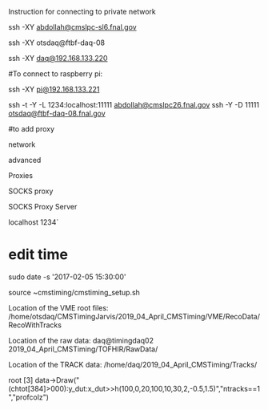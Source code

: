 Instruction for connecting to private network

 ssh -XY abdollah@cmslpc-sl6.fnal.gov

ssh -XY otsdaq@ftbf-daq-08

ssh -XY daq@192.168.133.220


#To connect to raspberry pi:

ssh -XY pi@192.168.133.221


ssh -t -Y -L 1234:localhost:11111 abdollah@cmslpc26.fnal.gov ssh -Y -D 11111 otsdaq@ftbf-daq-08.fnal.gov


#to add proxy

network

advanced

Proxies

SOCKS proxy

SOCKS Proxy Server

localhost    1234`

# edit time

sudo date -s '2017-02-05 15:30:00'

source ~cmstiming/cmstiming_setup.sh

Location of the VME root files:
/home/otsdaq/CMSTimingJarvis/2019_04_April_CMSTiming/VME/RecoData/RecoWithTracks


Location of the raw data:
daq@timingdaq02
2019_04_April_CMSTiming/TOFHIR/RawData/


Location of the TRACK data:
/home/daq/2019_04_April_CMSTiming/Tracks/




root [3] data->Draw("(chtot[384]>000):y_dut:x_dut>>h(100,0,20,100,10,30,2,-0.5,1.5)","ntracks==1","profcolz")
